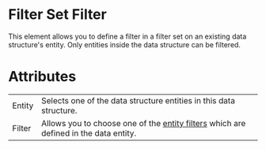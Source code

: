 # Filter Set Filter

This element allows you to define a filter in a filter set on an existing data structure's entity. Only entities inside the data structure can be filtered.

# Attributes

|        |                                                                                                    |
|--------|----------------------------------------------------------------------------------------------------|
| Entity | Selects one of the data structure entities in this data structure.                                 |
| Filter | Allows you to choose one of the [entity filters](/t/Filters) which are defined in the data entity. |
